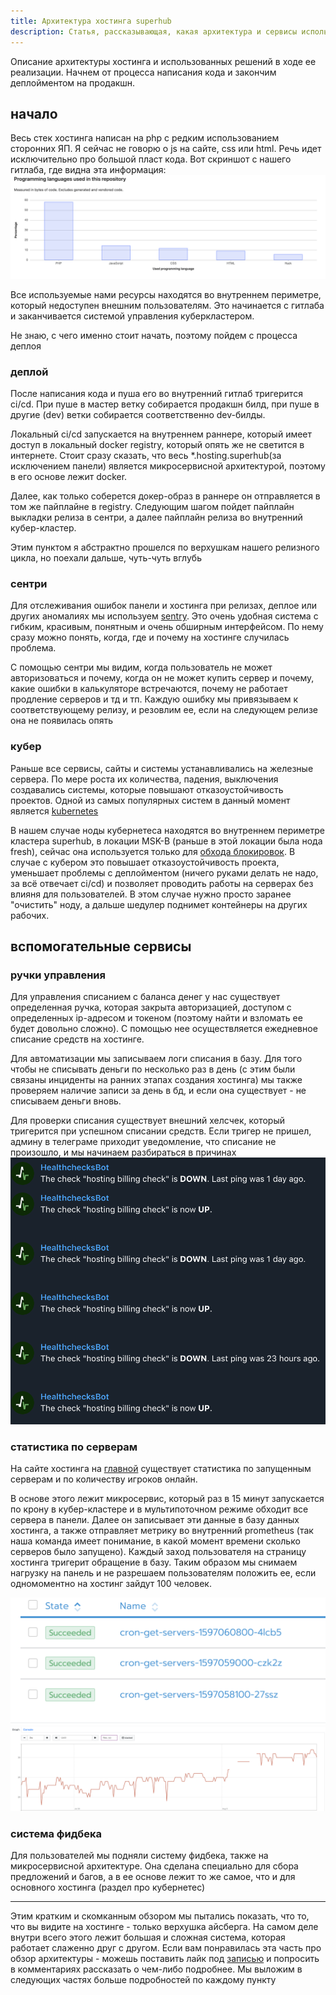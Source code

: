 ```yaml
---
title: Архитектура хостинга superhub
description: Статья, рассказывающая, какая архитектура и сервисы используется на нашем хостинге.
---
```


Описание архитектуры хостинга и использованных решений в ходе ее реализации. Начнем от процесса написания кода и закончим деплойментом на продакшн.

## начало
Весь стек хостинга написан на php с редким использованием сторонних ЯП. Я сейчас не говорю о js на сайте, css или html. Речь идет исключительно про большой пласт кода. Вот скриншот с нашего гитлаба, где видна эта информация: ![Используемый код](/images/blog/hosting-arc-1/used-programming-lang-stat.png)

Все используемые нами ресурсы находятся во внутреннем периметре, который недоступен внешним пользователям. Это начинается с гитлаба и заканчивается системой управления куберкластером.

Не знаю, с чего именно стоит начать, поэтому пойдем с процесса деплоя

### деплой
После написания кода и пуша его во внутренний гитлаб тригерится ci/cd. При пуше в мастер ветку собирается продакшн билд, при пуше в другие (dev) ветки собирается соответственно dev-билды.

Локальный ci/cd запускается на внутреннем раннере, который имеет доступ в локальный docker registry, который опять же не светится в интернете. Стоит сразу сказать, что весь *.hosting.superhub(за исключением панели) является микросервисной архитектурой, поэтому в его основе лежит docker.

Далее, как только соберется докер-образ в раннере он отправляется в том же пайплайне в registry. Следующим шагом пойдет пайплайн выкладки релиза в сентри, а далее пайплайн релиза во внутренний кубер-кластер.

Этим пунктом я абстрактно прошелся по верхушкам нашего релизного цикла, но поехали дальше, чуть-чуть вглубь

### сентри
Для отслеживания ошибок панели и хостинга при релизах, деплое или других аномалиях мы используем [sentry](https://sentry.io). Это очень удобная система с гибким, красивым, понятным и очень обширным интерфейсом. По нему сразу можно понять, когда, где и почему на хостинге случилась проблема.

С помощью сентри мы видим, когда пользователь не может авторизоваться и почему, когда он не может купить сервер и почему, какие ошибки в калькуляторе встречаются, почему не работает продление серверов и тд и тп. Каждую ошибку мы привязываем к соответствующему релизу, и резовлим ее, если на следующем релизе она не появилась опять

### кубер
Раньше все сервисы, сайты и системы устанавливались на железные сервера. По мере роста их количества, падения, выключения создавались системы, которые повышают отказоустойчивость проектов. Одной из самых популярных систем в данный момент является [kubernetes](https://kubernetes.io)

В нашем случае ноды кубернетеса находятся во внутреннем периметре кластера superhub, в локации MSK-B (раньше в этой локации была нода fresh), сейчас она используется только для [обхода блокировок](?page=doc-ua). В случае с кубером это повышает отказоустойчивость проекта, уменьшает проблемы с деплойментом (ничего руками делать не надо, за всё отвечает ci/cd) и позволяет проводить работы на серверах без влияня для пользователей. В этом случае нужно просто заранее "очистить" ноду, а дальше шедулер поднимет контейнеры на других рабочих.



## вспомогательные сервисы

### ручки управления
Для управления списанием с баланса денег у нас существует определенная ручка, которая закрыта авторизацией, доступом с определенных ip-адресом и токеном (поэтому найти и взломать ее будет довольно сложно). С помощью нее осуществляется ежедневное списание средств на хостинге.

Для автоматизации мы записываем логи списания в базу. Для того чтобы не списывать деньги по несколько раз в день (с этим были связаны инциденты на ранних этапах создания хостинга) мы также проверяем наличие записи за день в бд, и если она существует - не списываем деньги вновь.

Для проверки списания существует внешний хелсчек, который тригерится при успешном списании средств. Если тригер не пришел, админу в телеграме приходит уведомление, что списание не произошло, и мы начинаем разбираться в причинах ![Хелсчеки](/images/blog/hosting-arc-1/health-checks.png)

### статистика по серверам
На сайте хостинга на [главной](https://hosting.superhub.xyz) существует статистика по запущенным серверам и по количеству игроков онлайн.

В основе этого лежит микросервис, который раз в 15 минут запускается по крону в кубер-кластере и в мультипоточном режиме обходит все сервера в панели. Далее он записывает эти данные в базу данных хостинга, а также отправляет метрику во внутренний prometheus (так наша команда имеет понимание, в какой момент времени сколько серверов было запущено). Каждый заход пользователя на страницу хостинга тригерит обращение в базу. Таким образом мы снимаем нагрузку на панель и не разрешаем пользователям положить ее, если одномоментно на хостинг зайдут 100 человек.

![Кубер](/images/blog/hosting-arc-1/kubernetes.png) ![Графики](/images/blog/hosting-arc-1/some-graph.png)

### система фидбека
Для пользователей мы подняли систему фидбека, также на микросервисной архитектуре. Она сделана специально для сбора предложений и багов, а в ее основе лежит то же самое, что и для основного хостинга (раздел про кубернетес)

---

Этим кратким и скомканным обзором мы пытались показать, что то, что вы видите на хостинге - только верхушка айсберга. На самом деле внутри всего этого лежит большая и сложная система, которая работает слаженно друг с другом. Если вам понравилась эта часть про обзор архитектуры - можешь поставить лайк под [записью](https://vk.com/wall-195765831_199) и попросить в комментариях рассказать о чем-либо подробнее. Мы выложим в следующих частях больше подробностей по каждому пункту
